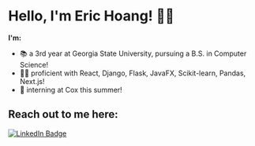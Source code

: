 # Hello, I'm Eric Hoang! 👋😺
**I'm:**
- 📚 a 3rd year at Georgia State University, pursuing a B.S. in Computer Science!
- 👨‍💻 proficient with React, Django, Flask, JavaFX, Scikit-learn, Pandas, Next.js!
- 👔 interning at Cox this summer!

## Reach out to me here:
<div id="badges">
  <a href="https://www.linkedin.com/in/erichoang2/">
    <img src="https://img.shields.io/badge/LinkedIn-blue?style=for-the-badge&logo=linkedin&logoColor=white" alt="LinkedIn Badge"/>
  </a>
</div>

